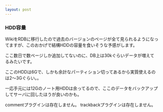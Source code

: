 ```yaml
---
layout: post
---
```

<h3>HDD容量</h3>
<p>WikiをRDBに移行したので過去のバージョンのページが全て見られるようになってますが、このおかげで結構HDDの容量を食いそうな予感がします。</p>
<p>ここ数日で数ページしか追加してないのに、DB上は30kぐらいデータが増えてるみたいです。</p>
<p>ここのHDDは6Gで、しかも余計なパーティション切ってあるから実質使えるのは2〜3Gぐらい。。</p>
<p>一応手元には12Gのノート用HDDは余ってるので、ここのデータをバックアップしてサーバに回したほうが良いのかも。</p>
<p><span class="error">commentプラグインは存在しません。</span> <span class="error">trackbackプラグインは存在しません。</span> </p>

